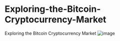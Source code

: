 # Exploring-the-Bitcoin-Cryptocurrency-Market
Exploring the Bitcoin Cryptocurrency Market
![image](https://user-images.githubusercontent.com/108173949/227972864-88a1ff9d-51e9-4e85-b15d-d300b964df57.png)

